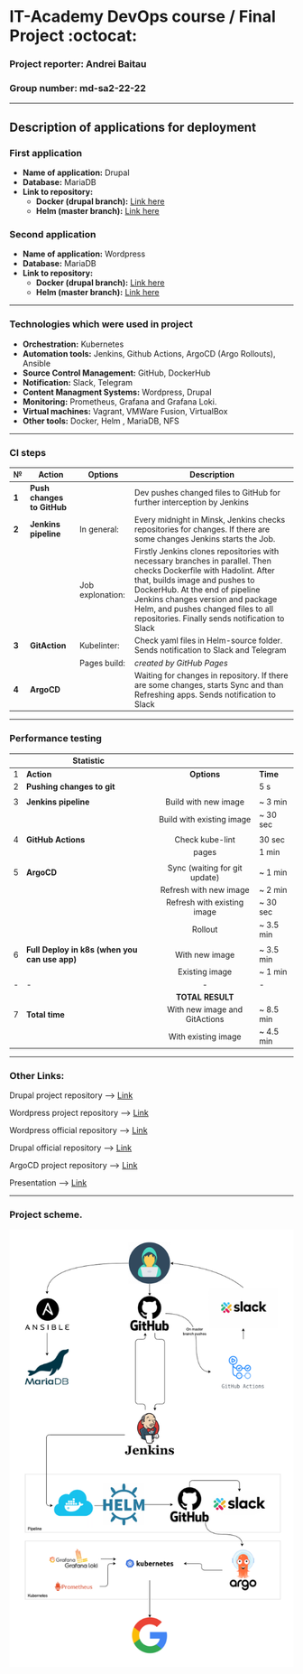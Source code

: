 # IT-Academy DevOps course / Final Project :octocat:

### Project reporter: Andrei Baitau 

### Group number: md-sa2-22-22

---

## Description of applications for deployment

### First application

- **Name of application:** Drupal 
- **Database:** MariaDB
- **Link to repository:**
    - **Docker (drupal branch):** [Link here](https://github.com/AndreiBaitau/project_drupal/tree/drupal)
    - **Helm (master branch):** [Link here](https://github.com/AndreiBaitau/project_drupal)

### Second application

- **Name of application:** Wordpress
- **Database:** MariaDB
- **Link to repository:**
    - **Docker (drupal branch):** [Link here](https://github.com/AndreiBaitau/project_wordpress/tree/wordpress)
    - **Helm (master branch):** [Link here](https://github.com/AndreiBaitau/project_wordpress) 

---

### Technologies which were used in project

- **Orchestration:** Kubernetes
- **Automation tools:** Jenkins, Github Actions, ArgoCD (Argo Rollouts), Ansible
- **Source Control Management:** GitHub, DockerHub
- **Notification:** Slack, Telegram
- **Content Managment Systems:** Wordpress, Drupal
- **Monitoring:** Prometheus, Grafana and Grafana Loki.
- **Virtual machines:** Vagrant, VMWare Fusion, VirtualBox
- **Other tools:** Docker, Helm , MariaDB, NFS

---

### CI steps 

| **№** | **Action** | **Options** | **Description** |
|---|---|---|---|
| **1** | **Push changes to GitHub** |  | Dev pushes changed files to GitHub for further interception by Jenkins |
| **2** | **Jenkins pipeline** | In general: | Every midnight in Minsk, Jenkins checks repositories for changes. If there are some changes Jenkins starts the Job. |
|  |  | Job explonation: | Firstly Jenkins clones repositories with necessary branches in parallel. Then checks Dockerfile with Hadolint. After that, builds image and pushes to DockerHub. At the end of pipeline Jenkins changes version and package Helm, and pushes changed files to all repositories. Finally sends notification to Slack |
| **3** | **GitAction** | Kubelinter: | Check yaml files in Helm-source folder. Sends notification to Slack and Telegram|
|  |  | Pages build: | _created by GitHub Pages_ |
| **4** | **ArgoCD** |  | Waiting for changes in repository. If there are some changes, starts Sync and than Refreshing apps. Sends notification to Slack |

---

### Performance testing

|  | **Statistic** | |  |
|---|---|:---:|---|
| 1 | **Action** | **Options** | **Time** |
| 2 | **Pushing changes to git** |  | 5 s |
|  |  |  |  |
| 3 | **Jenkins pipeline** | Build with new image | ~ 3 min |
|  |  | Build with existing image | ~ 30 sec |
|  |  |  |  |
| 4 | **GitHub Actions** | Check kube-lint | 30 sec |
|  |  | pages  | 1 min |
|  |  |  |  |
| 5 | **ArgoCD** | Sync (waiting for git update) | ~ 1 min |
|  |  | Refresh with new image | ~ 2 min |
|  |  | Refresh with existing image | ~ 30 sec |
|  |  | Rollout | ~ 3.5 min |
|  |  |  |  |
| 6 | **Full Deploy in k8s  (when you can use app)** | With new image  | ~ 3.5 min |
|  |  | Existing image | ~ 1 min |
| - | - | - | - |
|  |  | **TOTAL RESULT** |  |
| 7 | **Total time** | With new image and GitActions | ~ 8.5 min |
|  |  | With existing image |  ~ 4.5 min  |

---

### Other Links:

Drupal project repository --> [Link](https://github.com/AndreiBaitau/project_drupal) 

Wordpress project repository --> [Link](https://github.com/AndreiBaitau/project_wordpress) 

Wordpress official repository --> [Link](https://github.com/WordPress/WordPress)

Drupal official repository --> [Link](https://github.com/docker-library/drupal)

ArgoCD project repository --> [Link](https://github.com/AndreiBaitau/argo-cd/tree/project)

Presentation --> [Link](https://docs.google.com/presentation/d/1_OrhKzUt4OyABjzXEjQ8U2yChn84MCzJ8i43kDiq8Ik/edit?usp=sharing)

---

### Project scheme.

![scheme_project](scheme_project.png)